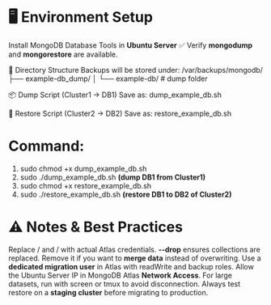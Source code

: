 # 🖥️ Environment Setup

Install MongoDB Database Tools in **Ubuntu Server**
✅ Verify **mongodump** and **mongorestore** are available.

📂 Directory Structure
Backups will be stored under:
/var/backups/mongodb/
   ├── example-db_dump/
   │    └── example-db/   # dump folder

📦 Dump Script (Cluster1 → DB1)
Save as: dump_example_db.sh

🚀 Restore Script (Cluster2 → DB2)
Save as: restore_example_db.sh

# Command:
1. sudo chmod +x dump_example_db.sh
2. sudo ./dump_example_db.sh         **(dump DB1 from Cluster1)**
3. sudo chmod +x restore_example_db.sh
4. sudo ./restore_example_db.sh        **(restore DB1 to DB2 of Cluster2)**


# ⚠️ Notes & Best Practices
Replace <Cluster1-User> / <Cluster1-Password> and <Cluster2-User> / <Cluster2-Password> with actual Atlas credentials.
**--drop** ensures collections are replaced. Remove it if you want to **merge data** instead of overwriting.
Use a **dedicated migration user** in Atlas with readWrite and backup roles.
Allow the Ubuntu Server IP in MongoDB Atlas **Network Access**.
For large datasets, run with screen or tmux to avoid disconnection.
Always test restore on a **staging cluster** before migrating to production.

